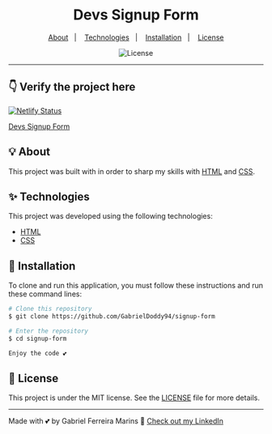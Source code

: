 <h1 align="center">
 Devs Signup Form 
</h1>

<p align="center">
  <a href="#-sobre">About</a>&nbsp;&nbsp;&nbsp;|&nbsp;&nbsp;&nbsp;
  <a href="#-tecnologias">Technologies</a>&nbsp;&nbsp;&nbsp;|&nbsp;&nbsp;&nbsp; 
  <a href="#information_source-instalação-e-uso">Installation</a>&nbsp;&nbsp;&nbsp;|&nbsp;&nbsp;&nbsp;
  <a href="#-licença">License</a>
</p>

<p align="center">
 
  </a>
  <img alt="License" src="https://img.shields.io/static/v1?label=license&message=MIT&color=blue&labelColor=000000">
</p>

---

## 👇 Verify the project here

[![Netlify Status](https://api.netlify.com/api/v1/badges/5fa6c96e-4038-484e-a70a-450794480f71/deploy-status)](https://app.netlify.com/sites/singlepricegdyproject/deploys)

[Devs Signup Form](https://devsignupformgdyproject.netlify.app/)

## 💡 About

This project was built with in order to sharp my skills with [HTML](https://developer.mozilla.org/en-US/docs/Web/HTML/Element) and [CSS](https://developer.mozilla.org/en-US/docs/Web/CSS).

## ✨ Technologies

This project was developed using the following technologies:

- [HTML](https://developer.mozilla.org/en-US/docs/Web/HTML/Element)
- [CSS](https://developer.mozilla.org/en-US/docs/Web/CSS)

## 🚀 Installation

To clone and run this application, you must follow these instructions and run these command lines:

```bash
# Clone this repository
$ git clone https://github.com/GabrielDoddy94/signup-form

# Enter the repository
$ cd signup-form

Enjoy the code 💕

```

## 📄 License

This project is under the MIT license. See the [LICENSE](LICENSE.md) file for more details.

---

Made with 💕 by Gabriel Ferreira Marins 👋 [Check out my LinkedIn](https://www.linkedin.com/in/gabriel-ferreira-b505431b9/)
